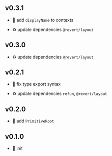 ## v0.3.1

* 🐞 add `displayName` to contexts

* ♻️ update dependencies `@revert/layout`

## v0.3.0

* ♻️ update dependencies `@revert/layout`

## v0.2.1

* 🐞 fix type export syntax

* ♻️ update dependencies `refun`, `@revert/layout`

## v0.2.0

* 🌱 add `PrimitiveRoot`

## v0.1.0

* 🐣 init
